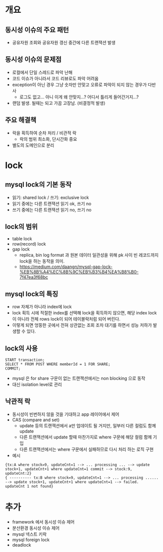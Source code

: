 # 개요

## 동시성 이슈의 주요 패턴
- 공유자원 조회와 공유자원 갱신 중간에 다른 트랜잭션 발생

## 동시성 이슈의 문제점
- 로컬에서 단일 스레드로 파악 난해
- 코드 이슈가 아니라서 코드 리뷰로도 파악 어려움
- exception이 아닌 경우 그냥 숫자만 안맞고 오류로 파악이 되지 않는 경우가 다반사
    - 로그도 없고... 아니 이게 왜 안맞지...? 어디서 틀리게 들어간거지...?
- 랜덤 발생. 될때는 되고 가끔 고장남. (비결정적 발생)

## 주요 해결책
- 락을 획득하여 순차 처리 / 비관적 락
  - 락의 범위 최소화, 단시간화 중요
- 별도의 도메인으로 분리

# lock
## mysql lock의 기본 동작
- 읽기: shared lock / 쓰기: exclusive lock
- 읽기 중에는 다른 트랜잭션 읽기 ok, 쓰기 no
- 쓰기 중에는 다른 트랜잭션 읽기 no, 쓰기 no

## lock의 범위
- table lock
- row(record) lock
- gap lock
  - replica, bin log format 과 원본 데이터 일관성을 위해 pk 사이 빈 레코드까지 lock을 하는 동작을 의미.
  - https://medium.com/daangn/mysql-gap-lock-%EB%8B%A4%EC%8B%9C%EB%B3%B4%EA%B8%B0-7f47ea3f68bc

## mysql lock의 특징
- row 자체가 아니라 index에 lock
- lock 획득 시에 적절한 index를 선택해 lock을 획득하지 않으면, 해당 index lock이 아니라 전체 rows lock이 되어 테이블락처럼 되어 버린다.
- 이렇게 되면 엉뚱한 곳에서 전혀 상관없는 조회 조차 대기를 하면서 성능 저하가 발생할 수 있다.

## lock의 사용

```
START transaction;
SELECT * FROM POST WHERE memberId = 1 FOR SHARE;
COMMIT;
```

- mysql 은 for share 구문이 없는 트랜잭션에서는 non blocking 으로 동작
- 대신 isolation level로 관리

## 낙관적 락
- 동시성이 빈번하지 않을 것을 기대하고 app 레이어에서 제어
- CAS (compare and set)
  - update 등의 트랜잭션에서 a만 업데이트 될 거지만, 일부러 다른 컬럼도 함께 update
  - 다른 트랜잭션에서 update 할때 마찬가지로 where 구문에 해당 컬럼 함께 기입
  - 다른 트랜잭션에서는 where 구문에서 실패하므로 다시 처리 하는 로직 구현
- 예시

```
{tx:A where stock=9, updateCnt=1 --> ... processing ... --> update stock+1, updateCnt+1 where updateCnt=1 commit --> stock:9, updateCnt:2}
{ ---------- tx:B where stock=9, updateCnt=1 --> ... processing ...... --> update stock+1, updateCnt+1 where updateCnt=1 --> failed. updateCnt 1 not found}
```

# 추가
- framework 에서 동시성 이슈 제어
- 분산환경 동시성 이슈 제어
- mysql 넥스트 키락
- mysql foreign lock
- deadlock
